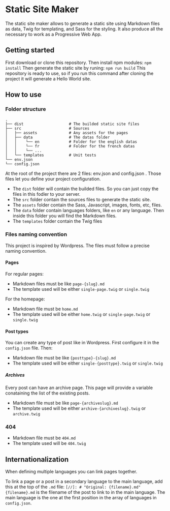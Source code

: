 # Static Site Maker

The static site maker allows to generate a static site using Markdown files as data, Twig for templating, and Sass for the styling. It also produce all the necessary to work as a Progressive Web App.

## Getting started

First download or clone this repository.
Then install npm modules:
```npm install```
Then generate the static site by runing:
```npm run build```
This repository is ready to use, so if you run this command after cloning the project it will generate a Hello World site.


## How to use

### Folder structure

```
.
├── dist                    # The builded static site files
├── src                     # Sources
│   ├── assets              # Any assets for the pages
│   ├── data                # The datas folder
│   │    └── en             # Folder for the english datas
│   │    └── fr             # Folder for the french datas 
│   │    └── ...             
│   └── templates           # Unit tests
└── env.json
└── config.json

```

At the root of the project there are 2 files: env.json and config.json . Those files let you define your project configuration.

* The ```dist``` folder will contain the builded files. So you can just copy the files in this fodler to your server.
* The ```src``` folder contain the sources files to generate the static site.
* The ```assets``` folder contain the Sass, Javascript, images, fonts, etc, files.
* The ```data``` folder contain languages folders, like ```en``` or any language. Then inside this folder you will find the Markdown files.
* The ```templates``` folder contain the Twig files

### Files naming convention

This project is inspired by Wordpress. The files must follow a precise naming convention.

#### Pages
For regular pages:
* Markdown files must be like ```page-{slug}.md```
* The template used will be either ```single-page.twig``` or ```single.twig```

For the homepage:
* Markdown file must be ```home.md```
* The template used will be either ```home.twig``` or ```single-page.twig``` or ```single.twig```

#### Post types
You can create any type of post like in Wordpress. First configure it in the ```config.json``` file. Then:
* Markdown file must be like ```{posttype}-{slug}.md```
* The template used will be either ```single-{posttype}.twig``` or ```single.twig```

##### Archives
Every post can have an archive page. This page will provide a variable conataining the list of the existing posts.
* Markdown file must be like ```page-{archiveslug}.md```
* The template used will be either ```archive-{archiveslug}.twig``` or ```archive.twig```

### 404
* Markdown file must be ```404.md```
* The template used will be ```404.twig```

## Internationalization 
When defining multiple languages you can link pages together.

To link a page or a post in a secondary language to the main language, add this at the top of the ```.md``` file: ```[//]: # "Original: {filename}.md" ```
```{filename}.md``` is the filename of the post to link to in the main language.
The main language is the one at the first position in the array of languages in ```config.json```.

